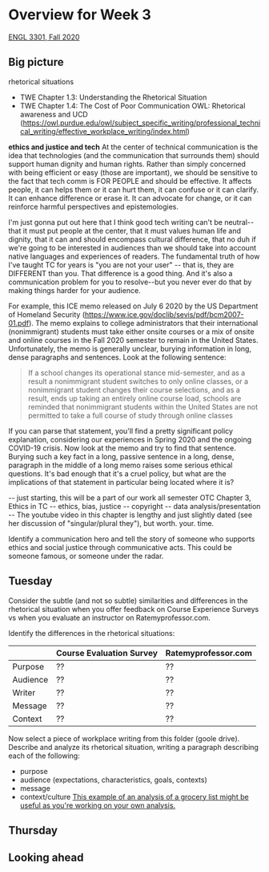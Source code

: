 # Overview for Week 3

[ENGL 3301, Fall 2020](../calendar.html)

## Big picture
rhetorical situations
- TWE Chapter 1.3: Understanding the Rhetorical Situation
- TWE Chapter 1.4: The Cost of Poor Communication
OWL: Rhetorical awareness and UCD (https://owl.purdue.edu/owl/subject_specific_writing/professional_technical_writing/effective_workplace_writing/index.html)

**ethics and justice and tech**  At the center of technical communication is the idea that technologies (and the communication that surrounds them) should support human dignity and human rights. Rather than simply concerned with being efficient or easy (those are important), we should be sensitive to the fact that tech comm is FOR PEOPLE and should be effective. It affects people, it can helps them or it can hurt them, it can confuse or it can clarify. It can enhance difference or erase it. It can advocate for change, or it can reinforce harmful perspectives and epistemologies.

I'm just gonna put out here that I think good tech writing can't be neutral--that it must put people at the center, that it must values human life and dignity, that it can and should encompass cultural difference, that no duh if we're going to be interested in audiences than we should take into account native languages and experiences of readers. The fundamental truth of how I've taught TC for years is "you are not your user" -- that is, they are DIFFERENT than you. That difference is a good thing. And it's also a communication problem for you to resolve--but you never ever do that by making things harder for your audience.

For example, this ICE memo released on July 6 2020 by the US Department of Homeland Security (https://www.ice.gov/doclib/sevis/pdf/bcm2007-01.pdf). The memo explains to college administrators that their international (nonimmigrant) students must take either onsite courses or a mix of onsite and online courses in the Fall 2020 semester to remain in the United States. Unfortunately, the memo is generally unclear, burying information in long, dense paragraphs and sentences. Look at the following sentence:
> If a school changes its operational stance mid-semester, and as a result a nonimmigrant student switches to only online classes, or a nonimmigrant student changes their course selections, and as a result, ends up taking an entirely online course load, schools are reminded that nonimmigrant students within the United States are not permitted to take a full course of study through online classes

If you can parse that statement, you'll find a pretty significant policy explanation, considering our experiences in Spring 2020 and the ongoing COVID-19 crisis. Now look at the memo and try to find that sentence. Burying such a key fact in a long, passive sentence in a long, dense, paragraph in the middle of a long memo raises some serious ethical questions. It's bad enough that it's a cruel policy, but what are the implications of that statement in particular being located where it is?

-- just starting, this will be a part of our work all semester
OTC Chapter 3, Ethics in TC
  -- ethics, bias, justice
  -- copyright
  -- data analysis/presentation
  -- The youtube video in this chapter is lengthy and just slightly dated (see her discussion of "singular/plural they"), but worth. your. time.

  Identify a communication hero and tell the story of someone who supports ethics and social justice through communicative acts. This could be someone famous, or someone under the radar.

## Tuesday
Consider the subtle (and not so subtle) similarities and differences in the rhetorical situation when you offer feedback on Course Experience Surveys vs when you evaluate an instructor on Ratemyprofessor.com.

Identify the differences in the rhetorical situations:

|  | Course Evaluation Survey |	Ratemyprofessor.com |
| --- | --- | --- |
| Purpose |  ??  |  ??  |
| Audience |  ??  |  ??  |
| Writer	|  ??  |  ??  |
| Message	|  ??  |  ??  |
| Context		|  ??  |  ??  |

Now select a piece of workplace writing from this folder (goole drive). Describe and analyze its rhetorical situation, writing a paragraph describing each of the following:
- purpose
- audience (expectations, characteristics, goals, contexts)
- message
- context/culture
[This example of an analysis of a grocery list might be useful as you're working on your own analysis.](https://owl.purdue.edu/owl/general_writing/academic_writing/rhetorical_situation/example3.html)

## Thursday


## Looking ahead
